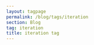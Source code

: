 ```yaml
---
layout: tagpage
permalink: /blog/tags/iteration
section: Blog
tag: iteration
title: iteration tag
---
```

